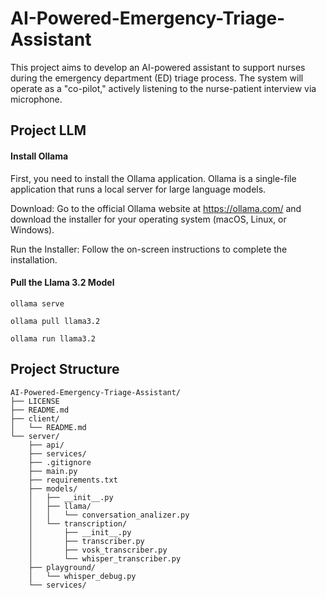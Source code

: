# AI-Powered-Emergency-Triage-Assistant
This project aims to develop an AI-powered assistant to support nurses during the emergency department (ED) triage process. The system will operate as a "co-pilot," actively listening to the nurse-patient interview via microphone.


## Project LLM
#### Install Ollama
First, you need to install the Ollama application. Ollama is a single-file application that runs a local server for large language models.

Download: Go to the official Ollama website at https://ollama.com/ and download the installer for your operating system (macOS, Linux, or Windows).

Run the Installer: Follow the on-screen instructions to complete the installation.


#### Pull the Llama 3.2 Model
```
ollama serve

ollama pull llama3.2

ollama run llama3.2
```



## Project Structure

```
AI-Powered-Emergency-Triage-Assistant/
├── LICENSE
├── README.md
├── client/
│   └── README.md
└── server/
    ├── api/
    ├── services/
    ├── .gitignore
    ├── main.py
    ├── requirements.txt
    ├── models/
    │   ├── __init__.py
    │   ├── llama/
    │   │   └── conversation_analizer.py
    │   └── transcription/
    │       ├── __init__.py
    │       ├── transcriber.py
    │       ├── vosk_transcriber.py
    │       └── whisper_transcriber.py
    ├── playground/
    │   └── whisper_debug.py
    └── services/
```
